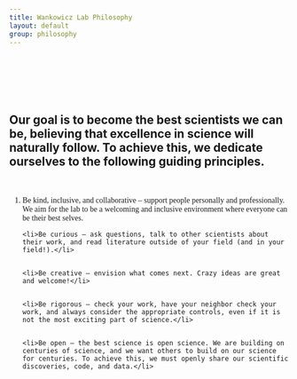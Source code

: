 ```yaml
---
title: Wankowicz Lab Philosophy
layout: default
group: philosophy
---
```


<div style="margin-top: 120px;">
</div>

**<span style="font-size: 1.5em;">Our goal is to become the best scientists we can be, believing that excellence in science will naturally follow. To achieve this, we dedicate ourselves to the following guiding principles.</span>**

<div style="margin-top: 50px;">
</div>

<ol style="font-family: 'Montserrat', san-serif; font-size: 1.0em;">
    <li>Be kind, inclusive, and collaborative – support people personally and professionally. We aim for the lab to be a welcoming and inclusive environment where everyone can be their best selves.</li>

    
    <li>Be curious – ask questions, talk to other scientists about their work, and read literature outside of your field (and in your field!).</li>

    
    <li>Be creative — envision what comes next. Crazy ideas are great and welcome!</li>

    
    <li>Be rigorous – check your work, have your neighbor check your work, and always consider the appropriate controls, even if it is not the most exciting part of science.</li>

    
    <li>Be open – the best science is open science. We are building on centuries of science, and we want others to build on our science for centuries. To achieve this, we must openly share our scientific discoveries, code, and data.</li>
</ol>
